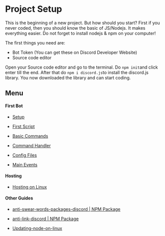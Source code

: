 # Project Setup

This is the beginning of a new project. But how should you start? First if you never coded, then you should know the basic of JS/Nodejs. It makes everything easier. Do not forget to install nodejs & npm on your computer!

The first things you need are:

- Bot Token (You can get these on Discord Developer Website)
- Source code editor

Open your Source code editor and go to the terminal. Do `npm init`and click enter till the end. After that do `npm i discord.js`to install the discord.js library. You now downloaded the library and can start coding. 

## Menu

#### First Bot

- [Setup](https://github.com/ookamicodes/discordjs-guide/blob/master/first-bot/chapters/.setup.md)

- [First Script](https://github.com/ookamicodes/discordjs-guide/blob/master/first-bot/chapters/1_first-script.md)

- [Basic Commands](https://github.com/ookamicodes/discordjs-guide/blob/master/first-bot/chapters/2_basic-commands.md)

- [Command Handler](https://github.com/ookamicodes/discordjs-guide/blob/master/first-bot/chapters/3_command-handler.md)

- [Config Files](https://github.com/ookamicodes/discordjs-guide/blob/master/first-bot/chapters/4_config-files.md)

- [Main Events](https://github.com/ookamicodes/discordjs-guide/blob/master/first-bot/chapters/5_main-events.md)

#### Hosting

- [Hosting on Linux](https://github.com/ookamicodes/discordjs-guide/blob/main/hosting-guides/hosting-on-linux.md)

#### Other Guides

- [anti-swear-words-packages-discord | NPM Package](https://github.com/ookamicodes/discordjs-guide/blob/master/other-guides/chapters/anti-swear-words.md)

- [anti-link-discord | NPM Package](https://github.com/ookamicodes/discordjs-guide/blob/master/other-guides/chapters/anti-link.md)

- [Updating-node-on-linux](https://github.com/ookamicodes/discordjs-guide/blob/main/other-guides/chapters/update-node-linux.md)